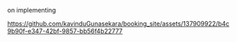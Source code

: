 on implementing


https://github.com/kavinduGunasekara/booking_site/assets/137909922/b4c9b90f-e347-42bf-9857-bb56f4b22777

